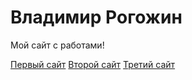 # Владимир Рогожин
Мой сайт с работами!

[Первый сайт](https://manfbu.github.io/Krasnodar%20Pools/ "сайт с бассейнами")
[Второй сайт](https://manfbu.github.io/flowersDev/ "сайт с цветами")
[Третий сайт](https://manfbu.github.io/interierDes/ "дизайн интерьера")
